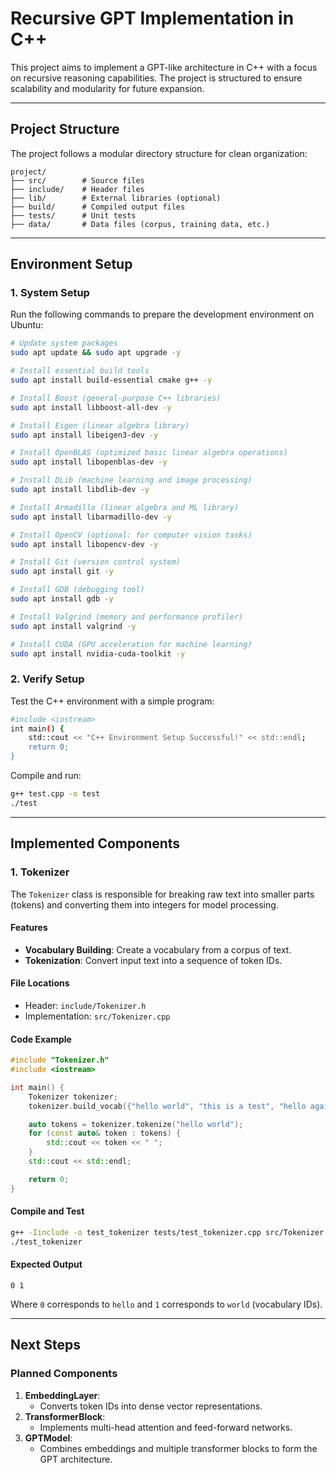 # **Recursive GPT Implementation in C++**

This project aims to implement a GPT-like architecture in C++ with a focus on recursive reasoning capabilities. The project is structured to ensure scalability and modularity for future expansion.

---

## **Project Structure**
The project follows a modular directory structure for clean organization:
```
project/
├── src/        # Source files
├── include/    # Header files
├── lib/        # External libraries (optional)
├── build/      # Compiled output files
├── tests/      # Unit tests
├── data/       # Data files (corpus, training data, etc.)
```

---

## **Environment Setup**

### **1. System Setup**
Run the following commands to prepare the development environment on Ubuntu:

```bash
# Update system packages
sudo apt update && sudo apt upgrade -y

# Install essential build tools
sudo apt install build-essential cmake g++ -y

# Install Boost (general-purpose C++ libraries)
sudo apt install libboost-all-dev -y

# Install Eigen (linear algebra library)
sudo apt install libeigen3-dev -y

# Install OpenBLAS (optimized basic linear algebra operations)
sudo apt install libopenblas-dev -y

# Install DLib (machine learning and image processing)
sudo apt install libdlib-dev -y

# Install Armadillo (linear algebra and ML library)
sudo apt install libarmadillo-dev -y

# Install OpenCV (optional: for computer vision tasks)
sudo apt install libopencv-dev -y

# Install Git (version control system)
sudo apt install git -y

# Install GDB (debugging tool)
sudo apt install gdb -y

# Install Valgrind (memory and performance profiler)
sudo apt install valgrind -y

# Install CUDA (GPU acceleration for machine learning)
sudo apt install nvidia-cuda-toolkit -y
```

### **2. Verify Setup**
Test the C++ environment with a simple program:
```bash
#include <iostream>
int main() {
    std::cout << "C++ Environment Setup Successful!" << std::endl;
    return 0;
}
```
Compile and run:
```bash
g++ test.cpp -o test
./test
```

---

## **Implemented Components**

### **1. Tokenizer**
The `Tokenizer` class is responsible for breaking raw text into smaller parts (tokens) and converting them into integers for model processing.

#### **Features**
- **Vocabulary Building**: Create a vocabulary from a corpus of text.
- **Tokenization**: Convert input text into a sequence of token IDs.

#### **File Locations**
- Header: `include/Tokenizer.h`
- Implementation: `src/Tokenizer.cpp`

#### **Code Example**
```cpp
#include "Tokenizer.h"
#include <iostream>

int main() {
    Tokenizer tokenizer;
    tokenizer.build_vocab({"hello world", "this is a test", "hello again"});

    auto tokens = tokenizer.tokenize("hello world");
    for (const auto& token : tokens) {
        std::cout << token << " ";
    }
    std::cout << std::endl;

    return 0;
}
```

#### **Compile and Test**
```bash
g++ -Iinclude -o test_tokenizer tests/test_tokenizer.cpp src/Tokenizer.cpp
./test_tokenizer
```

#### **Expected Output**
```
0 1
```
Where `0` corresponds to `hello` and `1` corresponds to `world` (vocabulary IDs).

---

## **Next Steps**

### **Planned Components**
1. **EmbeddingLayer**:
   - Converts token IDs into dense vector representations.
2. **TransformerBlock**:
   - Implements multi-head attention and feed-forward networks.
3. **GPTModel**:
   - Combines embeddings and multiple transformer blocks to form the GPT architecture.


